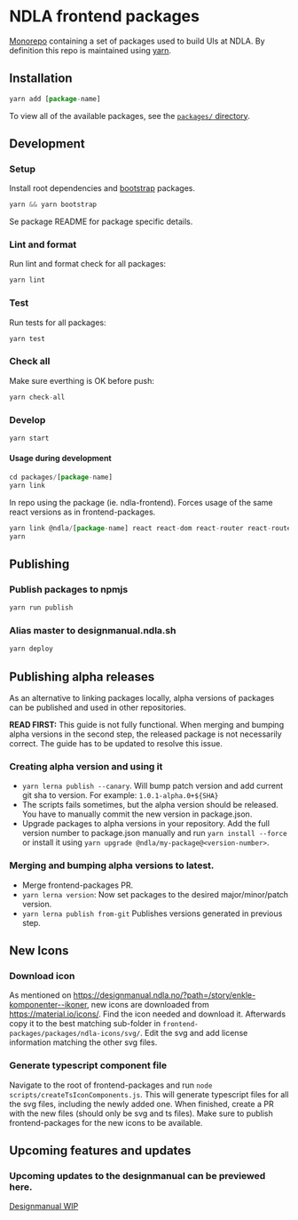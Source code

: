 # NDLA frontend packages

[Monorepo](https://github.com/babel/babel/blob/master/doc/design/monorepo.md) containing a set of packages used to build UIs at NDLA. By definition this repo is maintained using [yarn](https://classic.yarnpkg.com/en/).

## Installation

```js
yarn add [package-name]
```

To view all of the available packages, see the [`packages/` directory](packages).

## Development

### Setup

Install root dependencies and [bootstrap](https://github.com/lerna/lerna#bootstrap) packages.

```js
yarn && yarn bootstrap
```

Se package README for package specific details.

### Lint and format

Run lint and format check for all packages:

```js
yarn lint
```

### Test

Run tests for all packages:

```js
yarn test
```

### Check all

Make sure everthing is OK before push:

```js
yarn check-all
```

### Develop

```js
yarn start
```

#### Usage during development

```js
cd packages/[package-name]
yarn link
```

In repo using the package (ie. ndla-frontend). Forces usage of the same react versions as in frontend-packages.

```js
yarn link @ndla/[package-name] react react-dom react-router react-router-dom
yarn
```

## Publishing

### Publish packages to npmjs

```js
yarn run publish
```

### Alias master to designmanual.ndla.sh

```js
yarn deploy
```

## Publishing alpha releases

As an alternative to linking packages locally, alpha versions of packages can be published and used in other repositories.

**READ FIRST:** This guide is not fully functional. When merging and bumping alpha versions in the second step, the released package is not necessarily correct. The guide has to be updated to resolve this issue.

### Creating alpha version and using it

- `yarn lerna publish --canary`. Will bump patch version and add current git sha to version. For example: `1.0.1-alpha.0+${SHA}`
- The scripts fails sometimes, but the alpha version should be released. You have to manually commit the new version in package.json.
- Upgrade packages to alpha versions in your repository. Add the full version number to package.json manually and run `yarn install --force` or install it using `yarn upgrade @ndla/my-package@<version-number>`.

### Merging and bumping alpha versions to latest.

- Merge frontend-packages PR.
- `yarn lerna version`: Now set packages to the desired major/minor/patch version.
- `yarn lerna publish from-git` Publishes versions generated in previous step.

## New Icons

### Download icon

As mentioned on https://designmanual.ndla.no/?path=/story/enkle-komponenter--ikoner, new icons are downloaded from https://material.io/icons/. Find the icon needed and download it. Afterwards copy it to the best matching sub-folder in `frontend-packages/packages/ndla-icons/svg/`. Edit the svg and add license information matching the other svg files.

### Generate typescript component file

Navigate to the root of frontend-packages and run `node scripts/createTsIconComponents.js`. This will generate typescript files for all the svg files, including the newly added one. When finished, create a PR with the new files (should only be svg and ts files). Make sure to publish frontend-packages for the new icons to be available.

## Upcoming features and updates

### Upcoming updates to the designmanual can be previewed here.

[Designmanual WIP](https://designmanual.ndla.no/?path=/story/velkommen--til-ndlas-designmanual)
